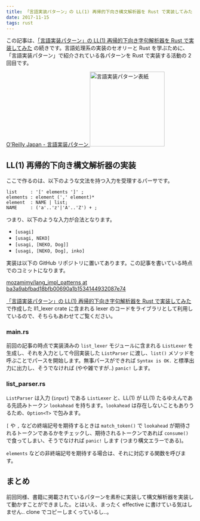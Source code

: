 ```yaml
---
title: 「言語実装パターン」の LL(1) 再帰的下向き構文解析器を Rust で実装してみた
date: 2017-11-15
tags: rust
---
```


この記事は、[「言語実装パターン」の LL(1) 再帰的下向き字句解析器を Rust で実装してみた](/2017/11/12/lang_impl_patterns_2_2.html) の続きです。言語処理系の実装のセオリーと Rust を学ぶために、「言語実装パターン」で紹介されている各パターンを Rust で実装する活動の 2 回目です。

<a href="https://www.oreilly.co.jp/books/9784873115320/">
  O'Reilly Japan - 言語実装パターン

  <img alt='言語実装パターン表紙' src='/2017/11/12/lang_impl_patterns_2_2/lang_impl_patterns.jpg' style="width: 200px;">
</a>

## LL(1) 再帰的下向き構文解析器の実装

ここで作るのは、以下のような文法を持つ入力を受理するパーサです。

```
list     : '[' elements ']' ;
elements : element (',' element)*
element  : NAME | list;
NAME     : ('a'..'z'|'A'..'Z') + ;
```

つまり、以下のような入力が合法となります。

- `[usagi]`
- `[usagi, NEKO]`
- `[usagi, [NEKO, Dog]]`
- `[usagi, [NEKO, Dog], inko]`

実装は以下の GitHub リポジトリに置いてあります。この記事を書いている時点でのコミットになります。

[mozamimy/lang_impl_patterns at ba3a9abfbad18bfb00690a1b1534144932087e74](https://github.com/mozamimy/lang_impl_patterns/tree/ba3a9abfbad18bfb00690a1b1534144932087e74)

[「言語実装パターン」の LL(1) 再帰的下向き字句解析器を Rust で実装してみた](/2017/11/12/lang_impl_patterns_2_2.html) で作成した ll1\_lexer crate に含まれる lexer のコードをライブラリとして利用しているので、そちらもあわせてご覧ください。

### main.rs

<script src="https://gist-it.appspot.com/github/mozamimy/lang_impl_patterns/raw/ba3a9abfbad18bfb00690a1b1534144932087e74/ll1_parser/src/main.rs"></script>

前回の記事の時点で実装済みの `list_lexer` モジュールに含まれる `ListLexer` を生成し、それを入力として今回実装した `ListParser` に渡し、`list()` メソッドを呼ぶことでパースを開始します。無事パースができれば `Syntax is OK.` と標準出力に出力し、そうでなければ (やや雑ですが..) `panic!` します。

### list_parser.rs

<script src="https://gist-it.appspot.com/github/mozamimy/lang_impl_patterns/raw/ba3a9abfbad18bfb00690a1b1534144932087e74/ll1_parser/src/list_parser.rs"></script>

`ListParser` は入力 (`input`) である `ListLexer` と、LL(1) が LL(1) たるゆえんである先読みトークン `lookahead` を持ちます。`lookahead` は存在しないこともありうるため、`Option<T>` で包みます。

`[` や `,` などの終端記号を期待するときは `match_token()` で `lookahead` が期待されるトークンであるかをチェックし、期待されるトークンであれば `consume()` で食ってしまい、そうでなければ `panic!` します (つまり構文エラーである)。

`elements` などの非終端記号を期待する場合は、それに対応する関数を呼びます。

## まとめ

前回同様、書籍に掲載されているパターンを素朴に実装して構文解析器を実装して動かすことができました。とはいえ、まったく effective に書けている気はしません.. clone でコピーしまくっているし..。
